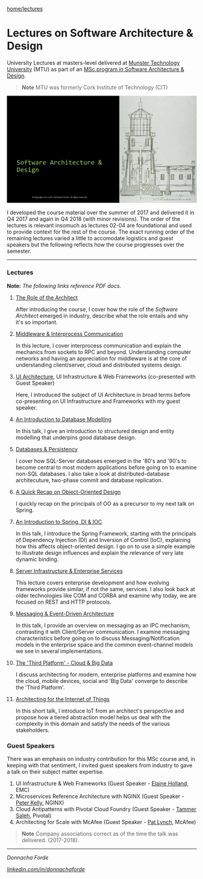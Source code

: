[home/](https://donnachaforde.github.io)[lectures](https://donnachaforde.github.io/lectures/)




# Lectures on Software Architecture & Design
 University Lectures at masters-level delivered at [Munster Technology University](https://www.cit.ie/index.cfm) (MTU)  as part of an [MSc program in Software Architecture & Design](https://cs.cit.ie/sad). 

> **Note** MTU was formerly Cork Institute of Technology (CIT)

![image](./rc/Course-Title.jpg)

I developed the course material over the summer of 2017 and delivered it in Q4 2017 and again in Q4 2018 (with minor revisions). The order of the lectures is relevant insomuch as lectures 02-04 are foundational and used to provide context for the rest of the course. The exact running order of the remaining lectures varied a little to accomodate logistics and guest speakers but the following reflects how the course progresses over the semester.

---

### Lectures

 **Note:**
_The following links reference PDF docs._

1. [The Role of the Architect](published/01%20-%20The%20Role%20of%20the%20Architect.pdf)

	After introducing the course, I cover how the role of the _Software Architect_ emerged in industry, describe what the role entails and why it's so important. 

2. [Middleware & Interprocess Communication](published/02%20-%20Middleware%20%26%20Interprocess%20Communication.pdf)

	In this lecture, I cover interprocess communication and explain the mechanics from sockets to RPC and beyond. Understanding computer networks and having an appreciation for middleware is at the core of understanding client/server, cloud and distributed systems design.  


3. [UI Architecture](published/03%20-%20UI%20Architecture.pdf), UI Infrastructure & Web Frameworks (co-presented with Guest Speaker)

	Here, I introduced the subject of UI Architecture in broad terms before co-presenting on UI Infrastructure and Frameworks with my guest speaker. 

4. [An Introduction to Database Modelling](published/04%20-%20An%20Introduction%20to%20Database%20Modelling.pdf)

	In this talk, I give an introduction to structured design and entity modelling that underpins good database design. 

5. [Databases & Persistency](published/05%20-%20Databases%20%26%20Persistency.pdf)

	I cover how SQL-Server databases emerged in the '80's and '90's to become central to most modern applications before going on to examine non-SQL databases. I also take a look at distributed-database architecuture, two-phase commit and database replication.  

6. [A Quick Recap on Object-Oriented Design](published/06%20-%20A%20Quick%20Recap%20on%20Object-Oriented%20Design.pdf)

	I quickly recap on the principals of OO as a precursor to my next talk on Spring.


7. [An Introduction to Spring, DI & IOC](published/07%20-%20An%20Introduction%20to%20Spring%2C%20DI%20%26%20IOC.pdf) 
	
	In this talk, I introduce the Spring Framework, starting with the principals of Dependency Injection (DI) and Inversion of Control (IoC), explaining how this affects object-oriented design. I go on to use a simple example to illustrate design influences and explain the relevance of very late dynamic binding. 

8. [Server Infrastructure & Enterprise Services](published/08%20-%20Server%20Infrastructure%20%26%20Enterprise%20Services.pdf)

	This lecture covers enterprise development and how evolving frameworks provide similar, if not the same, services. I also look back at older technologies like COM and CORBA and examine why today, we are focused on REST and HTTP protocols. 

9. [Messaging & Event-Driven Architecture](published/09%20-%20Messaging%20%26%20Event-Driven%20Architecture.pdf)

	In this talk, I provide an overview on messaging as an IPC mechanism, contrasting it with Client/Server communication. I examine messaging characteristics before going on to discuss Messaging/Notification models in the enterprise space and the common event-channel models we see in several implementations. 

10. [The 'Third Platform' - Cloud & Big Data](published/10%20-%20The%20Third%20Platform%20-%20Cloud%20%26%20Big%20Data.pdf)

	I discuss architecting for modern, enterprise platforms and examine how the cloud, mobile devices, social and 'Big Data' converge to describe the 'Third Platform'. 

11. [Architecting for the Internet of Things](published/11%20-%20Architecting%20for%20the%20Internet%20of%20Things%20(IoT).pdf)

	In this short talk, I introduce IoT from an architect's perspective and propose how a tiered abstraction model helps us deal with the complexity in this domain and satisfy the needs of the various stakeholders. 


### Guest Speakers
There was an emphasis on industry contribution for this MSc course and, in keeping with that sentiment, I invited guest speakers from industry to gave a talk on their subject matter expertise.

1. UI Infrastructure & Web Frameworks (Guest Speaker - [Elaine Holland](https://www.linkedin.com/in/elaine-holland-b10b8b225/), EMC)
1. Microservices Reference Architecture with NGINX (Guest Speaker - [Peter Kelly](https://www.linkedin.com/in/peterkellyonline), NGINX)
2. Cloud Antipatterns with Pivotal Cloud Foundry (Guest Speaker - [Tammer Saleh](http://tammersaleh.com/), Pivotal)
3. Architecting for Scale with McAfee (Guest Speaker - [Pat Lynch](https://www.linkedin.com/in/pat-lynch-59b6b31), McAfee)


> **Note** Company associations correct as of the time the talk was delivered. (2017-2018).

---
_Donnacha Forde_

_[linkedin.com/in/donnachaforde](https://www.linkedin.com/in/donnachaforde/)_

